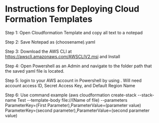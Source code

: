 # Instructions for Deploying Cloud Formation Templates

Step 1: Open Cloudformation Template and copy all text to a notepad

Step 2: Save Notepad as (choosename).yaml

Step 3: Download the AWS CLI at https://awscli.amazonaws.com/AWSCLIV2.msi and Install

Step 4: Open Powershell as an Admin and navigate to the folder path that the saved yaml file is located.

Step 5: login to your AWS account in Powershell by using <aws configure>. Will need account access ID, Secret Access Key, and Default Region Name

Step 6: Use command example (aws cloudformation create-stack  --stack-name Test --template-body file://(Name of file) --parameters  ParameterKey=(First Parameter),ParameterValue=(parameter value) ParameterKey=(second parameter),ParameterValue=(second parameter value)

